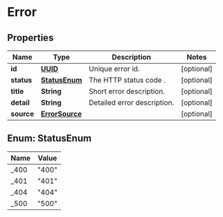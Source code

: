# Error

## Properties
Name | Type | Description | Notes
------------ | ------------- | ------------- | -------------
**id** | [**UUID**](UUID.md) | Unique error id. |  [optional]
**status** | [**StatusEnum**](#StatusEnum) | The HTTP status code . |  [optional]
**title** | **String** | Short error description. |  [optional]
**detail** | **String** | Detailed error description. |  [optional]
**source** | [**ErrorSource**](ErrorSource.md) |  |  [optional]

<a name="StatusEnum"></a>
## Enum: StatusEnum
Name | Value
---- | -----
_400 | &quot;400&quot;
_401 | &quot;401&quot;
_404 | &quot;404&quot;
_500 | &quot;500&quot;
